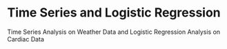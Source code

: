 # Time Series and Logistic Regression
 Time Series Analysis on Weather Data and Logistic Regression Analysis on Cardiac Data
